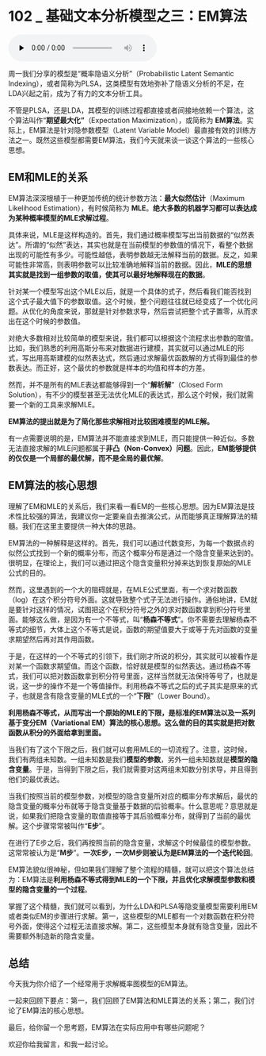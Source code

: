 # 102 _ 基础文本分析模型之三：EM算法

<audio id="audio" title="102 | 基础文本分析模型之三：EM算法" controls="" preload="none"><source id="mp3" src="https://static001.geekbang.org/resource/audio/32/bc/32c78d8415ff8b1375610605cc06aebc.mp3"></audio>

周一我们分享的模型是“概率隐语义分析”（Probabilistic Latent Semantic Indexing），或者简称为PLSA，这类模型有效地弥补了隐语义分析的不足，在LDA兴起之前，成为了有力的文本分析工具。

不管是PLSA，还是LDA，其模型的训练过程都直接或者间接地依赖一个算法，这个算法叫作“**期望最大化”**（Expectation Maximization），或简称为 **EM算法**。实际上，EM算法是针对隐参数模型（Latent Variable Model）最直接有效的训练方法之一。既然这些模型都需要EM算法，我们今天就来谈一谈这个算法的一些核心思想。

## EM和MLE的关系

EM算法深深根植于一种更加传统的统计参数方法：**最大似然估计**（Maximum Likelihood Estimation），有时候简称为 **MLE**。**绝大多数的机器学习都可以表达成为某种概率模型的MLE求解过程**。

具体来说，MLE是这样构造的。首先，我们通过概率模型写出当前数据的“似然表达”。所谓的“似然”表达，其实也就是在当前模型的参数值的情况下，看整个数据出现的可能性有多少。可能性越低，表明参数越无法解释当前的数据。反之，如果可能性非常高，则表明参数可以比较准确地解释当前的数据。因此，**MLE的思想其实就是找到一组参数的取值，使其可以最好地解释现在的数据**。

针对某一个模型写出这个MLE以后，就是一个具体的式子，然后看我们能否找到这个式子最大值下的参数取值。这个时候，整个问题往往就已经变成了一个优化问题。从优化的角度来说，那就是针对参数求导，然后尝试把整个式子置零，从而求出在这个时候的参数值。

对绝大多数相对比较简单的模型来说，我们都可以根据这个流程求出参数的取值。比如，我们熟悉的利用高斯分布来对数据进行建模，其实就可以通过MLE的形式，写出用高斯建模的似然表达式，然后通过求解最优函数解的方式得到最佳的参数表达。而正好，这个最优的参数就是样本的均值和样本的方差。

然而，并不是所有的MLE表达都能够得到一个“**解析解**”（Closed Form Solution），有不少的模型甚至无法优化MLE的表达式，那么这个时候，我们就需要一个新的工具来求解MLE。

**EM算法的提出就是为了简化那些求解相对比较困难模型的MLE解。**

有一点需要说明的是，EM算法并不能直接求到MLE，而只能提供一种近似。多数无法直接求解的MLE问题都属于**非凸（Non-Convex）问题**。因此，**EM能够提供的仅仅是一个局部的最优解，而不是全局的最优解**。

## EM算法的核心思想

理解了EM和MLE的关系后，我们来看一看EM的一些核心思想。因为EM算法是技术性比较强的算法，我建议你一定要亲自去推演公式，从而能够真正理解算法的精髓。我们在这里主要提供一种大体的思路。

EM算法的一种解释是这样的。首先，我们可以通过代数变形，为每一个数据点的似然公式找到一个新的概率分布，而这个概率分布是通过一个隐含变量来达到的。很明显，在理论上，我们可以通过把这个隐含变量积分掉来达到恢复原始的MLE公式的目的。

然而，这里遇到的一个大的阻碍就是，在MLE公式里面，有一个求对数函数（log）在这个积分符号外面。这就导致整个式子无法进行操作。通俗地讲，EM就是要针对这样的情况，试图把这个在积分符号之外的求对数函数拿到积分符号里面。能够这么做，是因为有一个不等式，叫“**杨森不等式**”。你不需要去理解杨森不等式的细节，大体上这个不等式是说，函数的期望值要大于或等于先对函数的变量求期望然后再对其作用函数。

于是，在这样的一个不等式的引领下，我们刚才所说的积分，其实就可以被看作是对某一个函数求期望值。而这个函数，恰好就是模型的似然表达。通过杨森不等式，我们可以把对数函数拿到积分符号里面，这样当然就无法保持等号了，也就是说，这一步的操作不是一个等值操作。利用杨森不等式之后的式子其实是原来的式子，也就是含有隐含变量的MLE式的一个“**下限**”（Lower Bound）。

**利用杨森不等式，从而写出一个原始的MLE的下限，是标准的EM算法以及一系列基于变分EM（Variational EM）算法的核心思想。这么做的目的其实就是把对数函数从积分的外面给拿到里面。**

当我们有了这个下限之后，我们就可以套用MLE的一切流程了。注意，这时候，我们有两组未知数。一组未知数是我们**模型的参数**，另外一组未知数就是**模型的隐含变量**。于是，当得到下限之后，我们就需要对这两组未知数分别求导，并且得到他们的最优表达。

当我们按照当前的模型参数，对模型的隐含变量所对应的概率分布求解后，最优的隐含变量的概率分布就等于隐含变量基于数据的后验概率。什么意思呢？意思就是说，如果我们把隐含变量的取值直接等于其后验概率分布，就得到了当前的最优解。这个步骤常常被叫作“**E步**”。

在进行了E步之后，我们再按照当前的隐含变量，求解这个时候最佳的模型参数。这常常被认为是“**M步**”。**一次E步，一次M步则被认为是EM算法的一个迭代轮回**。

EM算法貌似很神秘，但如果我们理解了整个流程的精髓，就可以把这个算法总结为：EM算法是**利用杨森不等式得到MLE的一个下限，并且优化求解模型参数和模型的隐含变量的一个过程**。

掌握了这个精髓，我们就可以看到，为什么LDA和PLSA等隐变量模型需要利用EM或者类似EM的步骤进行求解。第一，这些模型的MLE都有一个对数函数在积分符号外面，使得这个过程无法直接求解。第二，这些模型本身就有隐含变量，因此不需要额外制造新的隐含变量。

## 总结

今天我为你介绍了一个经常用于求解概率图模型的EM算法。

一起来回顾下要点：第一，我们回顾了EM算法和MLE算法的关系；第二，我们讨论了EM算法的核心思想。

最后，给你留一个思考题，EM算法在实际应用中有哪些问题呢？

欢迎你给我留言，和我一起讨论。


